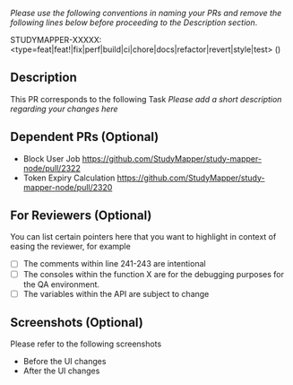 _Please use the following conventions in naming your PRs and remove the following lines below before proceeding to the Description section_.

STUDYMAPPER-XXXXX: <type=feat|feat!|fix|perf|build|ci|chore|docs|refactor|revert|style|test> (<feature>) <description>

## Description

This PR corresponds to the following Task
_Please add a short description regarding your changes here_

## Dependent PRs (Optional)

- Block User Job https://github.com/StudyMapper/study-mapper-node/pull/2322
- Token Expiry Calculation https://github.com/StudyMapper/study-mapper-node/pull/2320

## For Reviewers (Optional)

You can list certain pointers here that you want to highlight in context of easing the reviewer, for example

- [ ] The comments within line 241-243 are intentional
- [ ] The consoles within the function X are for the debugging purposes for the QA environment.
- [ ] The variables within the API are subject to change

## Screenshots (Optional)

Please refer to the following screenshots

- Before the UI changes
- After the UI changes
